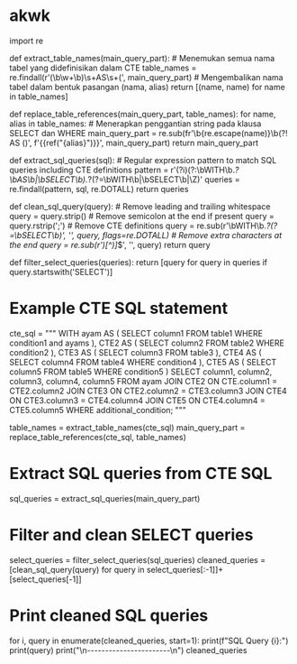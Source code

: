# akwk


import re

def extract_table_names(main_query_part):
    # Menemukan semua nama tabel yang didefinisikan dalam CTE
    table_names = re.findall(r'(\b\w+\b)\s+AS\s+\(', main_query_part)
    # Mengembalikan nama tabel dalam bentuk pasangan (nama, alias)
    return [(name, name) for name in table_names]


def replace_table_references(main_query_part, table_names):
    for name, alias in table_names:
        # Menerapkan penggantian string pada klausa SELECT dan WHERE
        main_query_part = re.sub(fr'\b{re.escape(name)}\b(?! AS \()', f'{{ref("{alias}")}}', main_query_part)
    return main_query_part


def extract_sql_queries(sql):
    # Regular expression pattern to match SQL queries including CTE definitions
    pattern = r'(?i)(?:\bWITH\b.*?\bAS\b|\bSELECT\b).*?(?=\bWITH\b|\bSELECT\b|\Z)'
    queries = re.findall(pattern, sql, re.DOTALL)
    return queries

def clean_sql_query(query):
    # Remove leading and trailing whitespace
    query = query.strip()
    # Remove semicolon at the end if present
    query = query.rstrip(';')
    # Remove CTE definitions
    query = re.sub(r'\bWITH\b.*?(?=\bSELECT\b)', '', query, flags=re.DOTALL)
    # Remove extra characters at the end
    query = re.sub(r'\)[^\)]*$', '', query)
    return query

def filter_select_queries(queries):
    return [query for query in queries if query.startswith('SELECT')]


# Example CTE SQL statement
cte_sql = """
WITH ayam AS (
    SELECT column1 FROM table1 WHERE condition1 and ayams
),
CTE2 AS (
    SELECT column2 FROM table2 WHERE condition2
),
CTE3 AS (
    SELECT column3 FROM table3
),
CTE4 AS (
    SELECT column4 FROM table4 WHERE condition4
),
CTE5 AS (
    SELECT column5 FROM table5 WHERE condition5
)
SELECT column1, column2, column3, column4, column5
FROM ayam
JOIN CTE2 ON CTE.column1 = CTE2.column2
JOIN CTE3 ON CTE2.column2 = CTE3.column3
JOIN CTE4 ON CTE3.column3 = CTE4.column4
JOIN CTE5 ON CTE4.column4 = CTE5.column5
WHERE additional_condition;
"""

table_names = extract_table_names(cte_sql)
main_query_part = replace_table_references(cte_sql, table_names)


# Extract SQL queries from CTE SQL
sql_queries = extract_sql_queries(main_query_part)

# Filter and clean SELECT queries
select_queries = filter_select_queries(sql_queries)
cleaned_queries = [clean_sql_query(query) for query in select_queries[:-1]]+[select_queries[-1]]

# Print cleaned SQL queries
for i, query in enumerate(cleaned_queries, start=1):
    print(f"SQL Query {i}:")
    print(query)
    print("\n-----------------------\n")
cleaned_queries
